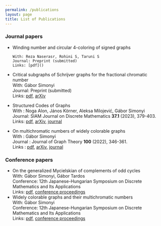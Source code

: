 ```yaml
---
permalink: /publications
layout: page
title: List of Publications
---
```


### Journal papers ###

* Winding number and circular 4-coloring of signed graphs
  
      With: Reza Naserasr, Rohini S, Taruni S
      Journal: Preprint (submitted)  
      Links: [pdf]()
* Critical subgraphs of Schrijver graphs for the fractional chromatic number  
      With: Gábor Simonyi  
      Journal: Preprint (submitted)  
      Links: [pdf](), [arXiv](https://arxiv.org/abs/2212.09520)
* Structured Codes of Graphs  
      With : Noga Alon, János Körner, Aleksa Milojević, Gábor Simonyi  
      Journal: SIAM Journal on Discrete Mathematics **37.1** (2023), 379-403.  
      Links: [pdf](), [arXiv](https://arxiv.org/abs/2202.06810), [journal](https://doi.org/10.1137/22M1487989)
* On multichromatic numbers of widely colorable graphs  
      With : Gábor Simonyi  
      Journal : Journal of Graph Theory **100** (2022), 346-361.  
      Links : [pdf](), [arXiv](https://arxiv.org/abs/2102.03120), [journal](https://doi.org/10.1002/jgt.22785)

### Conference papers ###

* On the generalized Mycielskian of complements of odd cycles  
      With: Gábor Simonyi, Gábor Tardos  
      Conference: 12th Japanese-Hungarian Symposium on Discrete Mathematics and Its Applications  
      Links: [pdf](), [conference proceedings](http://cs.bme.hu/jh2023/kotet23.pdf)  
* Widely colorable graphs and their multichromatic numbers  
      With: Gábor Simonyi  
      Conference: 12th Japanese-Hungarian Symposium on Discrete Mathematics and Its Applications  
      Links: [pdf](), [conference proceedings](http://cs.bme.hu/jh2023/kotet23.pdf)  
